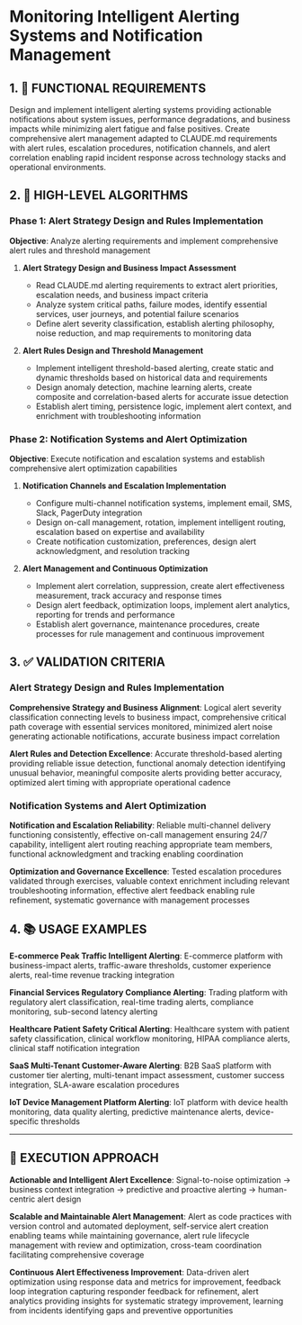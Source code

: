# Monitoring Intelligent Alerting Systems and Notification Management

## 1. 🎯 FUNCTIONAL REQUIREMENTS

Design and implement intelligent alerting systems providing actionable notifications about system issues, performance degradations, and business impacts while minimizing alert fatigue and false positives. Create comprehensive alert management adapted to CLAUDE.md requirements with alert rules, escalation procedures, notification channels, and alert correlation enabling rapid incident response across technology stacks and operational environments.

## 2. 🔄 HIGH-LEVEL ALGORITHMS

### Phase 1: Alert Strategy Design and Rules Implementation
**Objective**: Analyze alerting requirements and implement comprehensive alert rules and threshold management

1. **Alert Strategy Design and Business Impact Assessment**
   - Read CLAUDE.md alerting requirements to extract alert priorities, escalation needs, and business impact criteria
   - Analyze system critical paths, failure modes, identify essential services, user journeys, and potential failure scenarios
   - Define alert severity classification, establish alerting philosophy, noise reduction, and map requirements to monitoring data

2. **Alert Rules Design and Threshold Management**
   - Implement intelligent threshold-based alerting, create static and dynamic thresholds based on historical data and requirements
   - Design anomaly detection, machine learning alerts, create composite and correlation-based alerts for accurate issue detection
   - Establish alert timing, persistence logic, implement alert context, and enrichment with troubleshooting information

### Phase 2: Notification Systems and Alert Optimization
**Objective**: Execute notification and escalation systems and establish comprehensive alert optimization capabilities

1. **Notification Channels and Escalation Implementation**
   - Configure multi-channel notification systems, implement email, SMS, Slack, PagerDuty integration
   - Design on-call management, rotation, implement intelligent routing, escalation based on expertise and availability
   - Create notification customization, preferences, design alert acknowledgment, and resolution tracking

2. **Alert Management and Continuous Optimization**
   - Implement alert correlation, suppression, create alert effectiveness measurement, track accuracy and response times
   - Design alert feedback, optimization loops, implement alert analytics, reporting for trends and performance
   - Establish alert governance, maintenance procedures, create processes for rule management and continuous improvement

## 3. ✅ VALIDATION CRITERIA

### Alert Strategy Design and Rules Implementation
**Comprehensive Strategy and Business Alignment**: Logical alert severity classification connecting levels to business impact, comprehensive critical path coverage with essential services monitored, minimized alert noise generating actionable notifications, accurate business impact correlation

**Alert Rules and Detection Excellence**: Accurate threshold-based alerting providing reliable issue detection, functional anomaly detection identifying unusual behavior, meaningful composite alerts providing better accuracy, optimized alert timing with appropriate operational cadence

### Notification Systems and Alert Optimization
**Notification and Escalation Reliability**: Reliable multi-channel delivery functioning consistently, effective on-call management ensuring 24/7 capability, intelligent alert routing reaching appropriate team members, functional acknowledgment and tracking enabling coordination

**Optimization and Governance Excellence**: Tested escalation procedures validated through exercises, valuable context enrichment including relevant troubleshooting information, effective alert feedback enabling rule refinement, systematic governance with management processes

## 4. 📚 USAGE EXAMPLES

**E-commerce Peak Traffic Intelligent Alerting**: E-commerce platform with business-impact alerts, traffic-aware thresholds, customer experience alerts, real-time revenue tracking integration

**Financial Services Regulatory Compliance Alerting**: Trading platform with regulatory alert classification, real-time trading alerts, compliance monitoring, sub-second latency alerting

**Healthcare Patient Safety Critical Alerting**: Healthcare system with patient safety classification, clinical workflow monitoring, HIPAA compliance alerts, clinical staff notification integration

**SaaS Multi-Tenant Customer-Aware Alerting**: B2B SaaS platform with customer tier alerting, multi-tenant impact assessment, customer success integration, SLA-aware escalation procedures

**IoT Device Management Platform Alerting**: IoT platform with device health monitoring, data quality alerting, predictive maintenance alerts, device-specific thresholds

---

## 🎯 EXECUTION APPROACH

**Actionable and Intelligent Alert Excellence**: Signal-to-noise optimization → business context integration → predictive and proactive alerting → human-centric alert design

**Scalable and Maintainable Alert Management**: Alert as code practices with version control and automated deployment, self-service alert creation enabling teams while maintaining governance, alert rule lifecycle management with review and optimization, cross-team coordination facilitating comprehensive coverage

**Continuous Alert Effectiveness Improvement**: Data-driven alert optimization using response data and metrics for improvement, feedback loop integration capturing responder feedback for refinement, alert analytics providing insights for systematic strategy improvement, learning from incidents identifying gaps and preventive opportunities